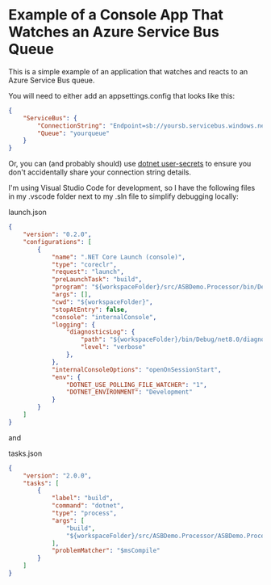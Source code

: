 # Example of a Console App That Watches an Azure Service Bus Queue

This is a simple example of an application that watches and reacts to an Azure Service Bus queue.  

You will need to either add an appsettings.config that looks like this:
```json
{
    "ServiceBus": {
        "ConnectionString": "Endpoint=sb://yoursb.servicebus.windows.net/;SharedAccessKeyName=yourlistener;SharedAccessKey=xyz",
        "Queue": "yourqueue"
    }
}
```

Or, you can (and probably should) use [dotnet user-secrets](https://learn.microsoft.com/en-us/aspnet/core/security/app-secrets?view=aspnetcore-8.0&tabs=windows) to ensure you don't accidentally share your connection string details.

I'm using Visual Studio Code for development, so I have the following files in my .vscode folder next to my .sln file to simplify debugging locally:

launch.json
```json
{
    "version": "0.2.0",
    "configurations": [
        {
            "name": ".NET Core Launch (console)",
            "type": "coreclr",
            "request": "launch",
            "preLaunchTask": "build",
            "program": "${workspaceFolder}/src/ASBDemo.Processor/bin/Debug/net8.0/ASBDemo.Processor.dll",
            "args": [],
            "cwd": "${workspaceFolder}",
            "stopAtEntry": false,
            "console": "internalConsole",
            "logging": {
                "diagnosticsLog": {
                    "path": "${workspaceFolder}/bin/Debug/net8.0/diagnostic.log",
                    "level": "verbose"
                },
            },
            "internalConsoleOptions": "openOnSessionStart",
            "env": {
                "DOTNET_USE_POLLING_FILE_WATCHER": "1",
                "DOTNET_ENVIRONMENT": "Development"
            }
        }
    ]
}
```

and 

tasks.json

```json
{
    "version": "2.0.0",
    "tasks": [
        {
            "label": "build",
            "command": "dotnet",
            "type": "process",
            "args": [
                "build",
                "${workspaceFolder}/src/ASBDemo.Processor/ASBDemo.Processor.csproj"
            ],
            "problemMatcher": "$msCompile"
        }
    ]
}
```
